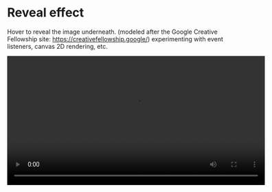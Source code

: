 # Reveal effect

Hover to reveal the image underneath. (modeled after the Google Creative Fellowship site: https://creativefellowship.google/)
experimenting with event listeners, canvas 2D rendering, etc.


<video   autoplay
src="https://github.com/user-attachments/assets/e8333210-90f6-428a-86d7-57df76252233" width="600" controls></video>


